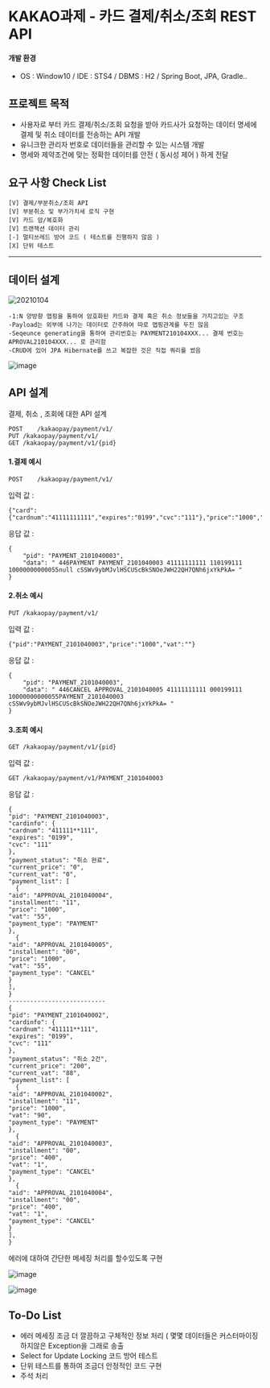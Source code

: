 # KAKAO과제 - 카드 결제/취소/조회 REST API

  #### 개발 환경
  -  OS : Window10 / IDE : STS4 / DBMS : H2 / Spring Boot, JPA, Gradle..

## 프로젝트 목적
-  사용자로 부터 카드 결제/취소/조회 요청을 받아 카드사가 요청하는 데이터 명세에 결제 및 취소 데이터를 전송하는 API 개발
-  유니크한 관리자 번호로 데이터들을 관리할 수 있는 시스템 개발
-  명세와 제약조건에 맞는 정확한 데이터를 안전 ( 동시성 제어 ) 하게 전달


## 요구 사항 Check List
	[V] 결제/부분취소/조회 API 
	[V] 부분취소 및 부가가치세 로직 구현
	[V] 카드 암/복호화
	[V] 트랜잭션 데이터 관리 
	[-] 멀티쓰레드 방어 코드 ( 테스트를 진행하지 않음 )
	[X] 단위 테스트
	
----------------------------------------

## 데이터 설계

![20210104](https://user-images.githubusercontent.com/76725143/103522550-e30d0980-4ebd-11eb-8ccd-65f76cd170a6.png)

	-1:N 양방향 맵핑을 통하여 암호화된 카드와 결제 혹은 취소 정보들을 가지고있는 구조
	-Payload는 외부에 나가는 데이터로 간주하여 따로 맵핑관계를 두진 않음
	-Seqeunce generating을 통하여 관리번호는 PAYMENT210104XXX... 결제 번호는 APROVAL210104XXX... 로 관리함
	-CRUD에 있어 JPA Hibernate를 쓰고 복잡한 것은 직접 쿼리를 썼음
![image](https://user-images.githubusercontent.com/76725143/103523784-bd80ff80-4ebf-11eb-8152-8590c2cf684a.png)


## API 설계

결제, 취소 , 조회에 대한 API 설계

	POST	/kakaopay/payment/v1/
	PUT	/kakaopay/payment/v1/
	GET	/kakaopay/payment/v1/{pid} 
	
   ####	1.결제 예시
	POST	/kakaopay/payment/v1/

   입력 값 : 
   
   	
	{"card":{"cardnum":"41111111111","expires":"0199","cvc":"111"},"price":"1000","vat":"55","installment":"11"}

   응답 값 :
   
	{
		"pid": "PAYMENT_2101040003",
		"data": " 446PAYMENT PAYMENT_2101040003 41111111111 110199111 10000000000055null cSSWv9ybMJvlHSCUScBkSNOeJWH22QH7QNh6jxYkPkA= "
	}   		
   ####	2.취소 예시
	PUT	/kakaopay/payment/v1/

   입력 값 :
   	
	{"pid":"PAYMENT_2101040003","price":"1000","vat":""}
	
   응답 값 : 
   	
	{
		"pid": "PAYMENT_2101040003",
		"data": " 446CANCEL APPROVAL_2101040005 41111111111 000199111 10000000000055PAYMENT_2101040003 cSSWv9ybMJvlHSCUScBkSNOeJWH22QH7QNh6jxYkPkA= "
	}
   ####	3.조회 예시
	GET	/kakaopay/payment/v1/{pid}

   입력 값 :
   	
	GET	/kakaopay/payment/v1/PAYMENT_2101040003
	
   응답 값 : 
   	
	{
	"pid": "PAYMENT_2101040003",
	"cardinfo": {
	"cardnum": "411111**111",
	"expires": "0199",
	"cvc": "111"
	},
	"payment_status": "취소 완료",
	"current_price": "0",
	"current_vat": "0",
	"payment_list": [
	  {
	"aid": "APPROVAL_2101040004",
	"installment": "11",
	"price": "1000",
	"vat": "55",
	"payment_type": "PAYMENT"
	},
	  {
	"aid": "APPROVAL_2101040005",
	"installment": "00",
	"price": "1000",
	"vat": "55",
	"payment_type": "CANCEL"
	}
	],
	}
	---------------------------
	{
	"pid": "PAYMENT_2101040002",
	"cardinfo": {
	"cardnum": "411111**111",
	"expires": "0199",
	"cvc": "111"
	},
	"payment_status": "취소 2건",
	"current_price": "200",
	"current_vat": "88",
	"payment_list": [
	  {
	"aid": "APPROVAL_2101040002",
	"installment": "11",
	"price": "1000",
	"vat": "90",
	"payment_type": "PAYMENT"
	},
	  {
	"aid": "APPROVAL_2101040003",
	"installment": "00",
	"price": "400",
	"vat": "1",
	"payment_type": "CANCEL"
	},
	  {
	"aid": "APPROVAL_2101040004",
	"installment": "00",
	"price": "400",
	"vat": "1",
	"payment_type": "CANCEL"
	}
	],
	}

에러에 대하여 간단한 메세징 처리를 할수있도록 구현

![image](https://user-images.githubusercontent.com/76725143/103525689-01293880-4ec3-11eb-8a6a-8d21f7546399.png)

![image](https://user-images.githubusercontent.com/76725143/103526107-b8be4a80-4ec3-11eb-90d2-8be9e52415b7.png)



## To-Do List
- 에러 메세징 조금 더 깔끔하고 구체적인 정보 처리 ( 몇몇 데이터들은 커스터마이징하지않은 Exception을 그래로 송출
- Select for Update Locking 코드 방어 테스트
- 단위 테스트를 통하여 조금더 안정적인 코드 구현
- 주석 처리

